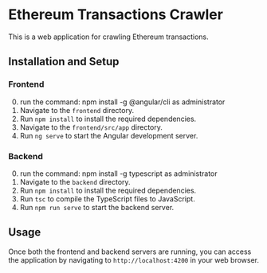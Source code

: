 # Ethereum Transactions Crawler

This is a web application for crawling Ethereum transactions.

## Installation and Setup

### Frontend
0. run the command: npm install -g @angular/cli as administrator
1. Navigate to the `frontend` directory.
2. Run `npm install` to install the required dependencies.
3. Navigate to the `frontend/src/app` directory.
4. Run `ng serve` to start the Angular development server.

### Backend
0. run the command: npm install -g typescript as administrator
1. Navigate to the `backend` directory.
2. Run `npm install` to install the required dependencies.
3. Run `tsc` to compile the TypeScript files to JavaScript.
4. Run `npm run serve` to start the backend server.

## Usage

Once both the frontend and backend servers are running, you can access the application by navigating to `http://localhost:4200` in your web browser.
